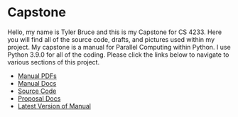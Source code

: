 # Capstone
Hello, my name is Tyler Bruce and this is my Capstone for CS 4233. Here you will find all of the source code, drafts, and pictures used within my project.
My capstone is a manual for Parallel Computing within Python. I use Python 3.9.0 for all of the coding. Please click the links below to navigate to various sections of this project.
 - [Manual PDFs](Manual%20Drafts/)
 - [Manual Docs](Manual%20Drafts/Microsoft%20Word%20Docs)
 - [Source Code](Source/)
 - [Proposal Docs](Proposal%20Docs/)
 - [Latest Version of Manual](Manual%20Drafts/v2(unrevised)Manual%20for%20Parallel%20Computing%20in%20Python.pdf)
